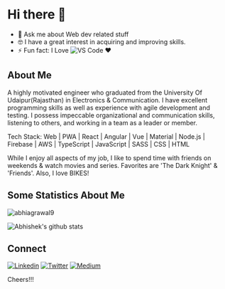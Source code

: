 <h1> Hi there 👋 </h1>

- 💬 Ask me about Web dev related stuff
- 🤓 I have a great interest in acquiring and improving skills.
- ⚡ Fun fact: I Love ![VS Code](http://img.shields.io/badge/-VS%20Code-007ACC?style=flat-square&logo=visual-studio-code&logoColor=ffffff) ❤️

## About Me

A highly motivated engineer who graduated from the University Of Udaipur(Rajasthan) in Electronics & Communication. I have excellent programming skills as well as experience with agile development and testing. I possess impeccable organizational and communication skills, listening to others, and working in a team as a leader or member.

Tech Stack: 
Web | PWA | React | Angular | Vue | Material | Node.js | Firebase | AWS | TypeScript | JavaScript | SASS | CSS | HTML

While I enjoy all aspects of my job, I like to spend time with friends on weekends & watch movies and series. Favorites are 'The Dark Knight' & 'Friends'. Also, I love BIKES!

## Some Statistics About Me

<p align="left"> <img src="https://komarev.com/ghpvc/?username=abhiagrawal9" alt="abhiagrawal9" /> </p>

![Abhishek's github stats](https://github-readme-stats.vercel.app/api?username=abhiagrawal9&show_icons=true&theme=dracula)<br>

## Connect 

[![Linkedin](https://img.shields.io/badge/LinkedIn-blue.svg?style=for-the-badge&logo=linkedin)](https://www.linkedin.com/in/abhiagrawal9/) [![Twitter](https://img.shields.io/badge/Twitter-skyblue.svg?style=for-the-badge&logo=twitter)](https://twitter.com/abhiagrawal27) [![Medium](https://img.shields.io/badge/medium-black.svg?style=for-the-badge&logo=medium)](https://medium.com/@abhiagrawal9)


Cheers!!!
